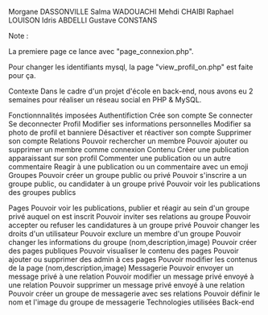 Morgane	DASSONVILLE
Salma	WADOUACHI
Mehdi	CHAIBI
Raphael	LOUISON
Idris	ABDELLI
Gustave	CONSTANS

Note : 

La premiere page ce lance avec "page_connexion.php".

Pour changer les identifiants mysql, la page "view_profil_on.php" est faite pour ça.



Contexte
Dans le cadre d'un projet d'école en back-end, nous avons eu 2 semaines pour réaliser un réseau social en PHP & MySQL.

Fonctionnnalités imposées
Authentifiction
Crée son compte
Se connecter
Se deconnecter
Profil
Modifier ses informations personnelles
Modifier sa photo de profil et banniere
Désactiver et réactiver son compte
Supprimer son compte
Relations
Pouvoir rechercher un membre
Pouvoir ajouter ou supprimer un membre comme connexion
Contenu
Créer une publication apparaissant sur son profil
Commenter une publication ou un autre commentaire
Reagir à une publication ou un commentaire avec un emoji
Groupes
Pouvoir créer un groupe public ou privé
Pouvoir s'inscrire a un groupe public, ou candidater à un groupe privé
Pouvoir voir les publications des groupes publics

Pages
Pouvoir voir les publications, publier et réagir au sein d'un groupe privé auquel on est inscrit
Pouvoir inviter ses relations au groupe
Pouvoir accepter ou refuser les candidatures à un groupe privé
Pouvoir changer les droits d'un utilisateur
Pouvoir exclure un membre d'un groupe
Pouvoir changer les informations du groupe (nom,description,image)
Pouvoir créer des pages publiques
Pouvoir visualiser le contenu des pages
Pouvoir ajouter ou supprimer des admin à ces pages
Pouvoir modifier les contenus de la page (nom,description,image)
Messagerie
Pouvoir envoyer un message privé à une relation
Pouvoir modifier un message privé envoyé à une relation
Pouvoir supprimer un message privé envoyé à une relation
Pouvoir créer un groupe de messagerie avec ses relations
Pouvoir définir le nom et l'image du groupe de messagerie
Technologies utilisées
Back-end
 







